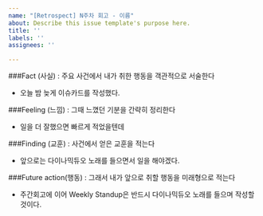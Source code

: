 ```yaml
---
name: "[Retrospect] N주차 회고 - 이름"
about: Describe this issue template's purpose here.
title: ''
labels: ''
assignees: ''

---
```


###Fact (사실) : 주요 사건에서 내가 취한 행동을 객관적으로 서술한다
- 오늘 밤 늦게 이슈카드를 작성했다.

###Feeling (느낌) : 그때 느꼈던 기분을 간략히 정리한다
- 일을 더 잘했으면 빠르게 적었을텐데

###Finding (교훈) : 사건에서 얻은 교훈을 적는다
- 앞으로는 다이나믹듀오 노래를 들으면서 일을 해야겠다.

###Future action(행동) : 그래서 내가 앞으로 취할 행동을 미래형으로 적는다
- 주간회고에 이어 Weekly Standup은 반드시 다이나믹듀오 노래를 들으며 작성할 것이다.
